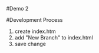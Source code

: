 #Demo 2

#Development Process

1. create index.htm
2. add "New Branch" to index.html
3. save change

